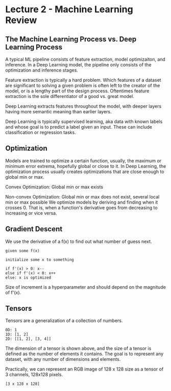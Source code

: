 # Lecture 2 - Machine Learning Review
## The Machine Learning Process vs. Deep Learning Process
A typical ML pipeline consists of feature extraction, model optimizaiton, and inference. In a Deep Learning model, the pipeline only consists of the optimization and inference stages.

Feature extraction is typically a hard problem. Which features of a dataset are significant to solving a given problem is often left to the creator of the model, or is a lengthy part of the design process. Oftentimes feature extraction is the sole differentiator of a good vs. great model.


Deep Learning extracts features throughout the model, with deeper layers having more semantic meaning than earlier layers.

Deep Learning is typically supervised learning, aka data with known labels and whose goal is to predict a label given an input. These can include classification or regression tasks.
## Optimization
Models are trained to optimize a certain function, usually, the maximum or minimum error extrema, hopefully global or close to it. In Deep Learning, the optimization process usually creates optimizations that are close enough to global min or max.  


Convex Optimization: Global min or max exists

Non-convex Optimization: Global min or max does not exist, several local min or max possible
We optimize models by deriving and finding when it crosses 0. That is, when a function's derivative goes from decreasing to increasing or vice versa.

>

## Gradient Descent
We use the derivative of a f(x) to find out what number of guess next.
```
given some f(x)

initialize some x to something

if f'(x) > 0: x--
else if f'(x) < 0: x++
else: x is optimized
```

Size of increment is a hyperparameter and should depend on the magnitude of f'(x).


## Tensors
Tensors are a generalization of a collection of numbers.

``` 
0D: 1
1D: [1, 2]
2D: [[1, 2], [3, 4]]
```

The dimension of a tensor is shown above, and the size of a tensor is defined as the number of elements it contains. The goal is to represent any dataset, with any number of dimensions and elements.

Practically, we can represent an RGB image of 128 x 128 size as a tensor of 3 channels, 128x128 pixels.

```
[3 x 128 x 128]
```

